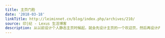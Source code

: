 ```yaml
---
title: 主页门脸
date: '2018-03-18'
linkTitle: http://leiminnet.cn/blog/index.php/archives/210/
source: 印|纪 - Lexus 生活博客
description: 从以前设计个人静态主页时候起，就会先设计主页的一个欢迎页，然后再设计内页。后来转用博客后，因为对博客系统的不熟悉，一开始试的时候就直接把博客的安装程序放在了根目录下，所以直接进来域名后就直接进到...
---
```

